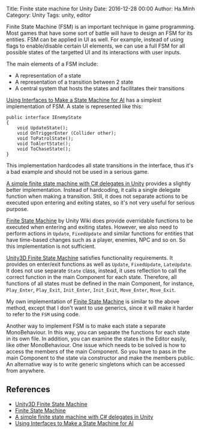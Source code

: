 Title: Finite state machine for Unity
Date: 2016-12-28 00:00
Author: Ha.Minh
Category: Unity
Tags: unity, editor

Finite State Machine (FSM) is an important technique in game programming. Most games that have some sort of battle will have to design an FSM for its entities. FSM can be applied in UI as well. For example, instead of using flags to enable/disable certain UI elements, we can use a full FSM for all possible states of the targetted UI and its interactions with user inputs.

The main elements of a FSM include:

* A representation of a state
* A representation of a transition between 2 state
* A central system that hosts the states and facilitates their transitions

[Using Interfaces to Make a State Machine for AI](https://unity3d.com/learn/tutorials/topics/scripting/using-interfaces-make-state-machine-ai) has a simplest implementation of FSM. A state is represented like this:

```
public interface IEnemyState
{
    void UpdateState();
    void OnTriggerEnter (Collider other);
    void ToPatrolState();
    void ToAlertState();
    void ToChaseState();
}
```

This implementation hardcodes all state transitions in the interface, thus it's a bad example and should not be used in a serious game.

[A simple finite state machine with C# delegates in Unity](http://www.voidinspace.com/2013/05/a-simple-finite-state-machine-with-c-delegates-in-unity/) provides a slightly better implementation. Instead of hardcoding, it calls a single delegate function when making a transition. Still, it does not separate actions to be executed upon entering and exiting states, so it's not very useful for serious purpose.

[Finite State Machine](http://wiki.unity3d.com/index.php?title=Finite_State_Machine) by Unity Wiki does provide overridable functions to be executed when entering and exiting states. However, we also need to perform actions in `Update`, `FixedUpdate` and similar functions for entities that have time-based changes such as a player, enemies, NPC and so on. So this implementation is not sufficient.

[Unity3D Finite State Machine](https://github.com/thefuntastic/Unity3d-Finite-State-Machine) satisfies functionality requirements. It provides on enter/exit functions as well as `Update`, `FixedUpdate`, `LateUpdate`. It does not use separate `State` class, instead, it uses reflection to call the correct function in the main Component for each state. Therefore, all functions of all states must be defined in the main Component, for instance, `Play_Enter`, `Play_Exit`, `Init_Enter`, `Init_Exit`, `Move_Enter`, `Move_Exit`.

My own implementation of [Finite State Machine](https://github.com/minhhh/unity-fsm) is similar to the above method, except that I don't want to use generics, since it will make it harder to refer to the `FSM` using code.

Another way to implement FSM is to make each state a separate MonoBehaviour. In this way, you can separate the functions for each state in its own file. In addition, you can examine the states in the Editor easily, like other MonoBehaviour. One issue which needs to be solved is how to access the members of the main Component. So you have to pass in the main Component to the state via constructor and make the members public. An alternative way is to write generic singletons which can be accessed from anywhere.


## References
* [Unity3D Finite State Machine](https://github.com/thefuntastic/Unity3d-Finite-State-Machine)
* [Finite State Machine](http://wiki.unity3d.com/index.php?title=Finite_State_Machine)
* [A simple finite state machine with C# delegates in Unity](http://www.voidinspace.com/2013/05/a-simple-finite-state-machine-with-c-delegates-in-unity/)
* [Using Interfaces to Make a State Machine for AI](https://unity3d.com/learn/tutorials/topics/scripting/using-interfaces-make-state-machine-ai)
